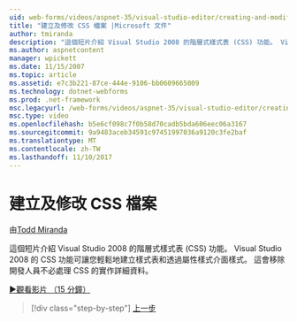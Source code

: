 ```yaml
---
uid: web-forms/videos/aspnet-35/visual-studio-editor/creating-and-modifying-a-css-file
title: "建立及修改 CSS 檔案 |Microsoft 文件"
author: tmiranda
description: "這個短片介紹 Visual Studio 2008 的階層式樣式表 (CSS) 功能。 Visual Studio 2008 的 CSS 功能讓您輕鬆建立樣式表..."
ms.author: aspnetcontent
manager: wpickett
ms.date: 11/15/2007
ms.topic: article
ms.assetid: e7c3b221-87ce-444e-9106-bb0609665009
ms.technology: dotnet-webforms
ms.prod: .net-framework
msc.legacyurl: /web-forms/videos/aspnet-35/visual-studio-editor/creating-and-modifying-a-css-file
msc.type: video
ms.openlocfilehash: b5e6cf098c7f0b58d70cadb5bda606eec06a3167
ms.sourcegitcommit: 9a9483aceb34591c97451997036a9120c3fe2baf
ms.translationtype: MT
ms.contentlocale: zh-TW
ms.lasthandoff: 11/10/2017
---
```

<a name="creating-and-modifying-a-css-file"></a>建立及修改 CSS 檔案
====================
由[Todd Miranda](https://github.com/tmiranda)

這個短片介紹 Visual Studio 2008 的階層式樣式表 (CSS) 功能。 Visual Studio 2008 的 CSS 功能可讓您輕鬆地建立樣式表和透過屬性樣式介面樣式。 這會移除開發人員不必處理 CSS 的實作詳細資料。

[&#9654;觀看影片 （15 分鐘）](https://channel9.msdn.com/Blogs/ASP-NET-Site-Videos/creating-and-modifying-a-css-file)

>[!div class="step-by-step"]
[上一步](quick-tour-of-the-visual-studio-2008-integrated-development-environment.md)
